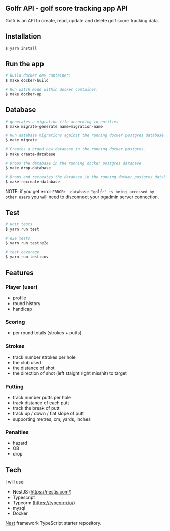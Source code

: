 ## Golfr API - golf score tracking app API

Golfr is an API to create, read, update and delete golf score tracking data.

## Installation

```bash
$ yarn install
```

## Run the app

```bash
# Build docker dev container:
$ make docker-build

# Run watch mode within docker container:
$ make docker-up
```


## Database

```bash
# generates a migration file according to entities
$ make migrate-generate name=migration-name	

# Run database migrations against the running docker postgres database
$ make migrate

# Creates a brand new database in the running docker postgres.
$ make create-database

# Drops the database in the running docker postgres database
$ make drop-database

# Drops and recreates the database in the running docker postgres database
$ make recreate-database
```

NOTE: if you get error `ERROR:  database "golfr" is being accessed by other users` you will need to disconnect your pgadmin server connection.

## Test

```bash
# unit tests
$ yarn run test

# e2e tests
$ yarn run test:e2e

# test coverage
$ yarn run test:cov
```

## Features

### Player (user)
- profile
- round history
- handicap

### Scoring
- per round totals (strokes + putts)

### Strokes
- track number strokes per hole
- the club used
- the distance of shot
- the direction of shot (left staight right misshit) to target

### Putting
- track number putts per hole
- track distance of each putt
- track the break of putt
- track up / down / flat slope of putt
- supporting metres, cm, yards, inches

### Penalties
- hazard
- OB
- drop

## Tech

I will use:

- NestJS (https://nestjs.com/)
- Typescript
- Typeorm (https://typeorm.io/) 
- mysql
- Docker

[Nest](https://github.com/nestjs/nest) framework TypeScript starter repository.